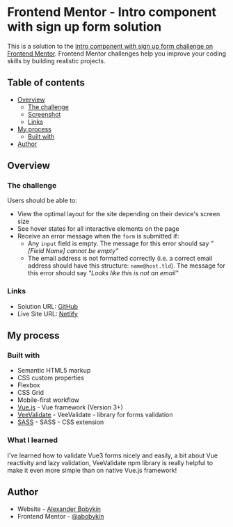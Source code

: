 # Frontend Mentor - Intro component with sign up form solution

This is a solution to the [Intro component with sign up form challenge on Frontend Mentor](https://www.frontendmentor.io/challenges/intro-component-with-signup-form-5cf91bd49edda32581d28fd1). Frontend Mentor challenges help you improve your coding skills by building realistic projects.

## Table of contents

- [Overview](#overview)
  - [The challenge](#the-challenge)
  - [Screenshot](#screenshot)
  - [Links](#links)
- [My process](#my-process)
  - [Built with](#built-with)
- [Author](#author)

## Overview

### The challenge

Users should be able to:

- View the optimal layout for the site depending on their device's screen size
- See hover states for all interactive elements on the page
- Receive an error message when the `form` is submitted if:
  - Any `input` field is empty. The message for this error should say *"[Field Name] cannot be empty"*
  - The email address is not formatted correctly (i.e. a correct email address should have this structure: `name@host.tld`). The message for this error should say *"Looks like this is not an email"*

### Links

- Solution URL: [GitHub](https://github.com/abobykin/learning-intro-component-with-sign-up-form)
- Live Site URL: [Netlify](https://guileless-churros-cc677d.netlify.app/)

## My process

### Built with

- Semantic HTML5 markup
- CSS custom properties
- Flexbox
- CSS Grid
- Mobile-first workflow
- [Vue.js](https://vuejs.org/guide/introduction.html) - Vue framework (Version 3+)
- [VeeValidate](https://vee-validate.logaretm.com/v4/) - VeeValidate - library for forms validation
- [SASS](https://sass-lang.com/) - SASS - CSS extension

### What I learned

I've learned how to validate Vue3 forms nicely and easily, a bit about Vue reactivity and lazy validation, VeeValidate npm library is really helpful to make it even more simple than on native Vue.js framework!

## Author

- Website - [Alexander Bobykin](https://alexfrontend.com/)
- Frontend Mentor - [@abobykin](https://www.frontendmentor.io/profile/abobykin)
